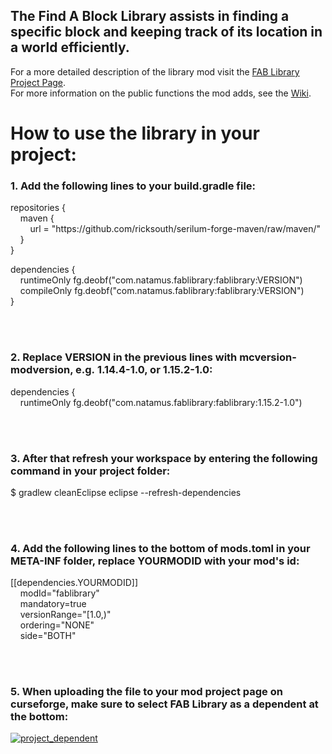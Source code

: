 ## The Find A Block Library assists in finding a specific block and keeping track of its location in a world efficiently.

For a more detailed description of the library mod visit the [FAB Library Project Page](https://www.curseforge.com/minecraft/mc-mods/fab-library).\
For more information on the public functions the mod adds, see the [Wiki](https://github.com/ricksouth/FAB-Library/wiki).

# How to use the library in your project:
### 1. Add the following lines to your build.gradle file:

repositories {\
    maven {\
        url = "ht<span>tps://github</span>.com/ricksouth/serilum-forge-maven/raw/maven/" \
    }\
}

dependencies {\
    runtimeOnly fg.deobf("com.natamus.fablibrary:fablibrary:VERSION")\
    compileOnly fg.deobf("com.natamus.fablibrary:fablibrary:VERSION")\
}

<br/><br/>

### 2. Replace VERSION in the previous lines with mcversion-modversion, e.g. 1.14.4-1.0, or 1.15.2-1.0:
dependencies {\
    runtimeOnly fg.deobf("com.natamus.fablibrary:fablibrary:1.15.2-1.0")

<br/><br/>

### 3. After that refresh your workspace by entering the following command in your project folder:
$ gradlew cleanEclipse eclipse --refresh-dependencies

<br/><br/>

### 4. Add the following lines to the bottom of mods.toml in your META-INF folder, replace YOURMODID with your mod's id:
[[dependencies.YOURMODID]]\
    modId="fablibrary" \
    mandatory=true \
    versionRange="[1.0,)" \
    ordering="NONE" \
    side="BOTH"

<br/><br/>

### 5. When uploading the file to your mod project page on curseforge, make sure to select FAB Library as a dependent at the bottom:

[![project_dependent](https://i.imgur.com/6xS9SCK.png?1)](#)

